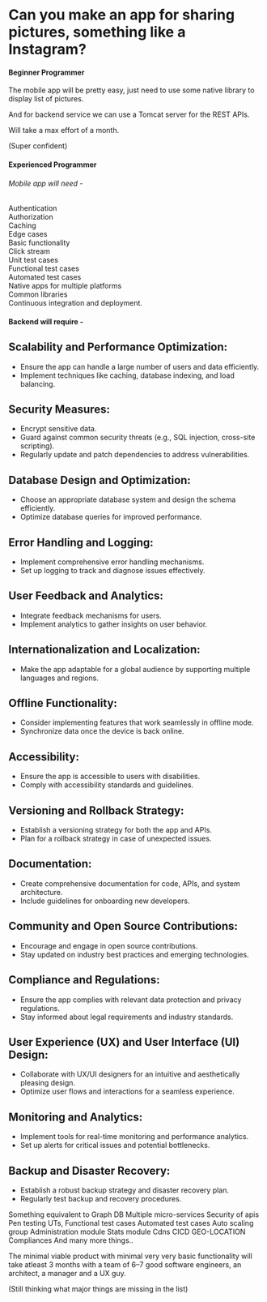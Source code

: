 <h1>Can you make an app for sharing pictures, something like a Instagram?</h1>

<h4>Beginner Programmer</h4>

The mobile app will be pretty easy, just need to use some native library to display list of pictures.

And for backend service we can use a Tomcat server for the REST APIs.

Will take a max effort of a month.

(Super confident)

<h4>Experienced Programmer</h4>

<h6>Mobile app will need -</h6>

Authentication <br />
Authorization<br />
Caching<br />
Edge cases<br />
Basic functionality<br />
Click stream<br />
Unit test cases<br />
Functional test cases<br />
Automated test cases<br />
Native apps for multiple platforms<br />
Common libraries<br />
Continuous integration and deployment.<br />
<h4>Backend will require -</h4>

<h2>Scalability and Performance Optimization:</h2>
<ul>
  <li>Ensure the app can handle a large number of users and data efficiently.</li>
  <li>Implement techniques like caching, database indexing, and load balancing.</li>
</ul>

<h2>Security Measures:</h2>
<ul>
  <li>Encrypt sensitive data.</li>
  <li>Guard against common security threats (e.g., SQL injection, cross-site scripting).</li>
  <li>Regularly update and patch dependencies to address vulnerabilities.</li>
</ul>

<h2>Database Design and Optimization:</h2>
<ul>
  <li>Choose an appropriate database system and design the schema efficiently.</li>
  <li>Optimize database queries for improved performance.</li>
</ul>

<h2>Error Handling and Logging:</h2>
<ul>
  <li>Implement comprehensive error handling mechanisms.</li>
  <li>Set up logging to track and diagnose issues effectively.</li>
</ul>

<h2>User Feedback and Analytics:</h2>
<ul>
  <li>Integrate feedback mechanisms for users.</li>
  <li>Implement analytics to gather insights on user behavior.</li>
</ul>

<h2>Internationalization and Localization:</h2>
<ul>
  <li>Make the app adaptable for a global audience by supporting multiple languages and regions.</li>
</ul>

<h2>Offline Functionality:</h2>
<ul>
  <li>Consider implementing features that work seamlessly in offline mode.</li>
  <li>Synchronize data once the device is back online.</li>
</ul>

<h2>Accessibility:</h2>
<ul>
  <li>Ensure the app is accessible to users with disabilities.</li>
  <li>Comply with accessibility standards and guidelines.</li>
</ul>

<h2>Versioning and Rollback Strategy:</h2>
<ul>
  <li>Establish a versioning strategy for both the app and APIs.</li>
  <li>Plan for a rollback strategy in case of unexpected issues.</li>
</ul>

<h2>Documentation:</h2>
<ul>
  <li>Create comprehensive documentation for code, APIs, and system architecture.</li>
  <li>Include guidelines for onboarding new developers.</li>
</ul>

<h2>Community and Open Source Contributions:</h2>
<ul>
  <li>Encourage and engage in open source contributions.</li>
  <li>Stay updated on industry best practices and emerging technologies.</li>
</ul>

<h2>Compliance and Regulations:</h2>
<ul>
  <li>Ensure the app complies with relevant data protection and privacy regulations.</li>
  <li>Stay informed about legal requirements and industry standards.</li>
</ul>

<h2>User Experience (UX) and User Interface (UI) Design:</h2>
<ul>
  <li>Collaborate with UX/UI designers for an intuitive and aesthetically pleasing design.</li>
  <li>Optimize user flows and interactions for a seamless experience.</li>
</ul>

<h2>Monitoring and Analytics:</h2>
<ul>
  <li>Implement tools for real-time monitoring and performance analytics.</li>
  <li>Set up alerts for critical issues and potential bottlenecks.</li>
</ul>

<h2>Backup and Disaster Recovery:</h2>
<ul>
  <li>Establish a robust backup strategy and disaster recovery plan.</li>
  <li>Regularly test backup and recovery procedures.</li>
</ul>


Something equivalent to Graph DB
Multiple micro-services
Security of apis
Pen testing
UTs, Functional test cases
Automated test cases
Auto scaling group
Administration module
Stats module
Cdns
CICD
GEO-LOCATION Compliances
And many more things..

The minimal viable product with minimal very very basic functionality will take atleast 3 months with a team of 6–7 good software engineers, an architect, a manager and a UX guy.

(Still thinking what major things are missing in the list)
